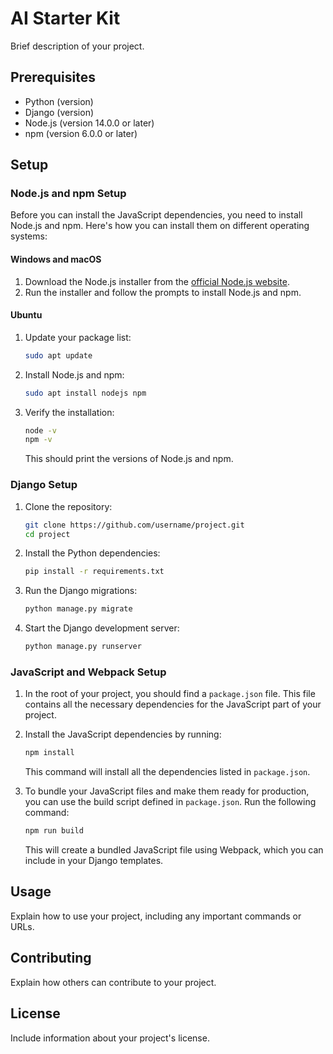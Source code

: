 # AI Starter Kit

Brief description of your project.

## Prerequisites

- Python (version)
- Django (version)
- Node.js (version 14.0.0 or later)
- npm (version 6.0.0 or later)

## Setup

### Node.js and npm Setup

Before you can install the JavaScript dependencies, you need to install Node.js and npm. Here's how you can install them on different operating systems:

#### Windows and macOS

1. Download the Node.js installer from the [official Node.js website](https://nodejs.org/).
2. Run the installer and follow the prompts to install Node.js and npm.

#### Ubuntu

1. Update your package list:

    ```bash
    sudo apt update
    ```

2. Install Node.js and npm:

    ```bash
    sudo apt install nodejs npm
    ```

3. Verify the installation:

    ```bash
    node -v
    npm -v
    ```

    This should print the versions of Node.js and npm.

### Django Setup

1. Clone the repository:

    ```bash
    git clone https://github.com/username/project.git
    cd project
    ```

2. Install the Python dependencies:

    ```bash
    pip install -r requirements.txt
    ```

3. Run the Django migrations:

    ```bash
    python manage.py migrate
    ```

4. Start the Django development server:

    ```bash
    python manage.py runserver
    ```

### JavaScript and Webpack Setup

1. In the root of your project, you should find a `package.json` file. This file contains all the necessary dependencies for the JavaScript part of your project.

2. Install the JavaScript dependencies by running:

    ```bash
    npm install
    ```

    This command will install all the dependencies listed in `package.json`.

3. To bundle your JavaScript files and make them ready for production, you can use the build script defined in `package.json`. Run the following command:

    ```bash
    npm run build
    ```

    This will create a bundled JavaScript file using Webpack, which you can include in your Django templates.


## Usage

Explain how to use your project, including any important commands or URLs.

## Contributing

Explain how others can contribute to your project.

## License

Include information about your project's license.